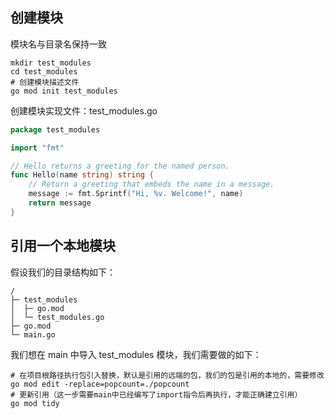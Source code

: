 ## 创建模块

模块名与目录名保持一致

```shell
mkdir test_modules
cd test_modules
# 创建模块描述文件
go mod init test_modules
```

创建模块实现文件：test_modules.go

```go
package test_modules

import "fmt"

// Hello returns a greeting for the named person.
func Hello(name string) string {
	// Return a greeting that embeds the name in a message.
	message := fmt.Sprintf("Hi, %v. Welcome!", name)
	return message
}
```

## 引用一个本地模块

假设我们的目录结构如下：

```
/
├─ test_modules
│  ├─ go.mod
│  └─ test_modules.go
├─ go.mod
└─ main.go

```

我们想在 main 中导入 test_modules 模块，我们需要做的如下：

```shell
# 在项目根路径执行包引入替换，默认是引用的远端的包，我们的包是引用的本地的，需要修改
go mod edit -replace=popcount=./popcount
# 更新引用（这一步需要main中已经编写了import指令后再执行，才能正确建立引用）
go mod tidy
```
